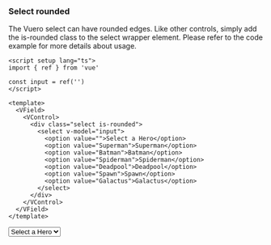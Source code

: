 ### Select rounded

The Vuero select can have rounded edges. Like other controls,
simply add the is-rounded class to the select wrapper element.
Please refer to the code example for more details about usage.

<!--code-->

```vue
<script setup lang="ts">
import { ref } from 'vue'

const input = ref('')
</script>

<template>
  <VField>
    <VControl>
      <div class="select is-rounded">
        <select v-model="input">
          <option value="">Select a Hero</option>
          <option value="Superman">Superman</option>
          <option value="Batman">Batman</option>
          <option value="Spiderman">Spiderman</option>
          <option value="Deadpool">Deadpool</option>
          <option value="Spawn">Spawn</option>
          <option value="Galactus">Galactus</option>
        </select>
      </div>
    </VControl>
  </VField>
</template>
```

<!--/code-->

<!--example-->

<VField>
    <VControl>
        <div class="select is-rounded">
            <select>
                <option>Select a Hero</option>
                <option>Superman</option>
                <option>Batman</option>
                <option>Spiderman</option>
                <option>Deadpool</option>
                <option>Spawn</option>
                <option>Galactus</option>
            </select>
        </div>
    </VControl>
</VField>

<!--/example-->
